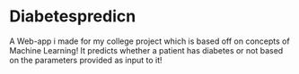 # Diabetespredicn
A Web-app i made for my college project which is based off on concepts of Machine Learning!
It predicts whether a patient has diabetes or not based on the parameters provided as input to it!

